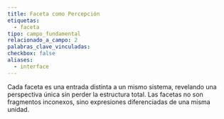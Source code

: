 ```yaml
---
title: Faceta como Percepción
etiquetas:
  - faceta
tipo: campo_fundamental
relacionado_a_campo: 2
palabras_clave_vinculadas: 
checkbox: false
aliases:
  - interface
---
```

Cada faceta es una entrada distinta a un mismo sistema, revelando una perspectiva única sin perder la estructura total. Las facetas no son fragmentos inconexos, sino expresiones diferenciadas de una misma unidad.